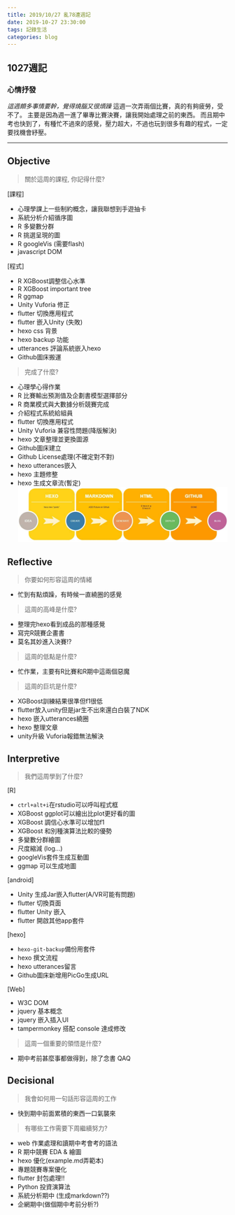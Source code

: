 ```yaml
---
title: 2019/10/27 亂78遭週記
date: 2019-10-27 23:30:00
tags: 記錄生活
categories: blog
---
```

## **1027週記**

### 心情抒發
*這週頗多事情要幹，覺得燒腦又很煩躁*
這週一次弄兩個比賽，真的有夠疲勞，受不了。
主要是因為週一進了畢專比賽決賽，讓我開始處理之前的東西。
而且期中考也快到了，有種忙不過來的感覺，壓力超大，不過也玩到很多有趣的程式，一定要找機會紓壓。

---
<!-- more -->
## **Objective**

> 關於這周的課程, 你記得什麼?

[課程]
- 心理學課上一些制約概念，讓我聯想到手遊抽卡
- 系統分析介紹循序圖
- R 多變數分群
- R 挑選呈現的圖
- R googleVis (需要flash)
- javascript DOM

[程式]
- R XGBoost調整信心水準
- R XGBoost important tree
- R ggmap
- Unity Vuforia 修正
- flutter 切換應用程式
- flutter 嵌入Unity (失敗)
- hexo css 背景
- hexo backup 功能
- utterances 評論系統嵌入hexo
- Github圖床搬運

> 完成了什麼?

- 心理學心得作業
- R 比賽輸出預測值及企劃書模型選擇部分
- R 商業模式與大數據分析競賽完成
- 介紹程式系統給組員
- flutter 切換應用程式
- Unity Vuforia 兼容性問題(降版解決)
- hexo 文章整理並更換圖源
- Github圖床建立
- Github License處理(不確定對不對)
- hexo utterances嵌入
- hexo 主題修整
- hexo 生成文章流(暫定)
![](https://raw.githubusercontent.com/kidneyweakx/img-host/image/image/20191027.jpg)

## **Reflective**

> 你要如何形容這周的情緒

* 忙到有點煩躁，有時候一直繞圈的感覺

> 這周的高峰是什麼?

* 整理完hexo看到成品的那種感覺
* 寫完R競賽企畫書
* 莫名其妙進入決賽!?

> 這周的低點是什麼?

* 忙作業，主要有R比賽和R期中這兩個惡魔

> 這周的巨坑是什麼?

* XGBoost訓練結果很準但f1很低
* flutter放入unity但是jar生不出來還白白裝了NDK
* hexo 嵌入utterances繞圈
* hexo 整理文章
* unity升級 Vuforia報錯無法解決

## **Interpretive**

> 我們這周學到了什麼?

[R]
- `ctrl+alt+i`在rstudio可以呼叫程式框
- XGBoost ggplot可以繪出比plot更好看的圖
- XGBoost 調信心水準可以增加f1
- XGBoost 和別種演算法比較的優勢
- 多變數分群繪圖
- 尺度縮減 (log...)
- googleVis套件生成互動圖
- ggmap 可以生成地圖

[android]
- Unity 生成Jar嵌入flutter(A/VR可能有問題)
- flutter 切換頁面
- flutter Unity 嵌入
- flutter 開啟其他app套件

[hexo]
- `hexo-git-backup`備份用套件
- hexo 撰文流程
- hexo utterances留言
- Github圖床新增用PicGo生成URL

[Web]
- W3C DOM
- jquery 基本概念
- jquery 嵌入插入UI
- tampermonkey 搭配 console 達成修改

> 這周一個重要的領悟是什麼?

* 期中考前甚麼事都做得到，除了念書 QAQ

## **Decisional**

> 我會如何用一句話形容這周的工作

* 快到期中前面累積的東西一口氣襲來

> 有哪些工作需要下周繼續努力?

- web 作業處理和讀期中考會考的語法
- R 期中競賽 EDA & 繪圖
- hexo 優化(example.md弄範本)
- 專題競賽專案優化
- flutter 封包處理!!
- Python 投資演算法
- 系統分析期中 (生成markdown??)
- 企網期中(做個期中考前分析?)
